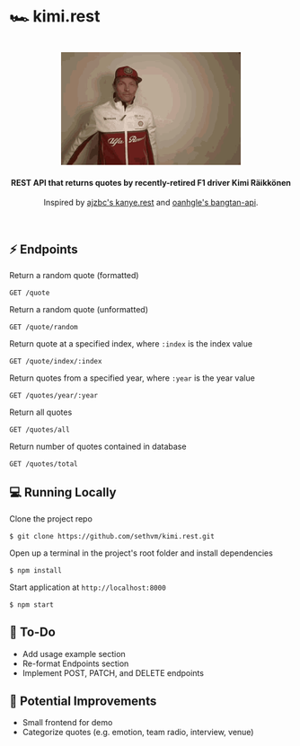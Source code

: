# 🏎️ kimi.rest

<br />
<div align=center>
    <img src='./src/kimi.gif' width=320 height=201 />
</div>

<h4 align=center>
    REST API that returns quotes by recently-retired F1 driver Kimi Räikkönen
</h4>

<p align=center>
	Inspired by <a href=https://github.com/ajzbc/kanye.rest>ajzbc's kanye.rest</a> and <a href=https://github.com/oanhgle/bangtan-api>oanhgle's bangtan-api</a>.
</p>
<br />

## :zap: Endpoints
Return a random quote (formatted)
```
GET /quote
```
Return a random quote (unformatted)
```
GET /quote/random
```
Return quote at a specified index, where `:index` is the index value
```
GET /quote/index/:index
```
Return quotes from a specified year, where `:year` is the year value
```
GET /quotes/year/:year
```
Return all quotes
```
GET /quotes/all
```
Return number of quotes contained in database
```
GET /quotes/total
```

## :computer: Running Locally
Clone the project repo
```
$ git clone https://github.com/sethvm/kimi.rest.git
```
Open up a terminal in the project's root folder and install dependencies
```
$ npm install
```
Start application at `http://localhost:8000`
```
$ npm start
```

## :memo: To-Do
 - Add usage example section
 - Re-format Endpoints section
 - Implement POST, PATCH, and DELETE endpoints


## :star2: Potential Improvements
 - Small frontend for demo
 - Categorize quotes (e.g. emotion, team radio, interview, venue)
